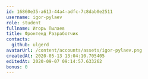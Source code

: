 ```yaml
---
id: 16860e35-a613-44a4-adfc-7c8dab0e2511	
username: igor-pylaev
role: student
fullname: Игорь Пылаев
title: Фронтенд Разработчик
contacts:
  github: ulgerd
avatarUrl: /content/accounts/assets/igor-pylaev.png	
createdAt: 2020-05-13 13:04:10.705405	
editedAt: 2020-09-07 09:14:57.633262	
bonus: 0
---
```

